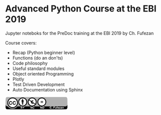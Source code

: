 # Advanced Python Course at the EBI 2019 

Jupyter noteboks for the PreDoc training at the EBI 2019 by Ch. Fufezan


Course covers:
* Recap (Python beginner level)
* Functions (do an don'ts)
* Code philosophy
* Useful standard modules 
* Object oriented Programming
* Plotly
* Test Driven Development
* Auto Documentation using Sphinx


<img src="jupyter/imgs/cc.png" alt="drawing" width="200"/>
